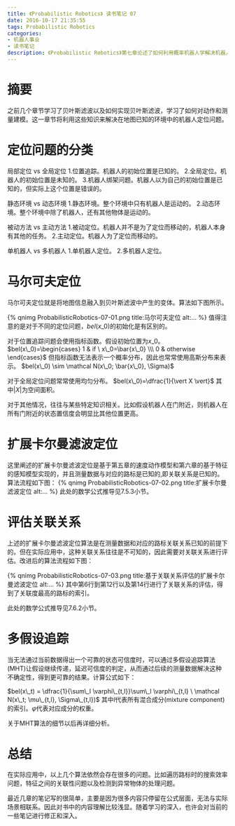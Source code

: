 ```yaml
---
title: 《Probabilistic Robotics》 读书笔记 07
date: 2016-10-17 21:35:55
tags: Probabilistic Robotics
categories:
- 机器人事业
- 读书笔记
description: 《Probabilistic Robotics》第七章论述了如何利用概率机器人学解决机器人的定位问题。
---
```

<!-- more -->

# 摘要
之前几个章节学习了贝叶斯滤波以及如何实现贝叶斯滤波，学习了如何对动作和测量建模。这一章节将利用这些知识来解决在地图已知的环境中的机器人定位问题。

# 定位问题的分类

局部定位 vs 全局定位
1.位置追踪。机器人的初始位置是已知的。
2.全局定位。机器人的初始位置是未知的。
3.机器人绑架问题。机器人以为自己的初始位置是已知的，但实际上这个位置是错误的。

静态环境 vs 动态环境
1.静态环境。整个环境中只有机器人是运动的。
2.动态环境。整个环境中除了机器人，还有其他物体是运动的。

被动方法 vs 主动方法
1.被动定位。机器人并不是为了定位而移动的，机器人本身有其他的任务。
2.主动定位。机器人为了定位而移动的。

单机器人 vs 多机器人
1.单机器人定位。
2.多机器人定位。

# 马尔可夫定位
马尔可夫定位就是将地图信息融入到贝叶斯滤波中产生的变体。算法如下图所示。

{% qnimg ProbabilisticRobotics-07-01.png title:马尔可夫定位 alt:... %}
值得注意的是对于不同的定位问题，$bel(x\_0)$的初始化是有区别的。

对于位置追踪问题会使用指标函数。假设初始位置为$x\_0$。
$bel(x\_0)=\begin{cases}
1 & if \ x\_0=\bar{x\_0} \\\
0 & otherwise
\end{cases}$
但指标函数无法表示一个概率分布，因此也常常使用高斯分布来表示。
$bel(x\_0) \sim \mathcal N(x\_0; \bar{x\_0}, \Sigma)$

对于全局定位问题常常使用均匀分布。
$bel(x\_0)=\dfrac{1}{\vert X \vert}$
其中$\vert X \vert$为空间面积。

对于其他情况，往往与某些特定知识相关。比如假设机器人在门附近，则机器人在所有门附近的状态置信度会明显比其他位置更高。

# 扩展卡尔曼滤波定位

这里阐述的扩展卡尔曼滤波定位是基于第五章的速度动作模型和第六章的基于特征的感知模型实现的，并且测量数据与对应的路标是已知的,即关联关系是已知的。算法流程如下图：
{% qnimg ProbabilisticRobotics-07-02.png title:扩展卡尔曼滤波定位 alt:... %}
此处的数学公式推导见7.5.3小节。



# 评估关联关系
上述的扩展卡尔曼滤波定位算法是在测量数据和对应的路标关联关系已知的前提下的。但在实际应用中，这种关联关系往往是不可知的，因此需要对关联关系进行评估。改进后的算法流程如下图：

{% qnimg ProbabilisticRobotics-07-03.png title:基于关联关系评估的扩展卡尔曼滤波定位 alt:... %}
其中第6行到第12行以及第14行进行了关联关系的评估，得到了关联度最高的路标的索引。


此处的数学公式推导见7.6.2小节。

# 多假设追踪
当无法通过当前数据得出一个可靠的状态可信度时，可以通过多假设追踪算法(MHT)让假设继续传递，延迟可信度的判定，从而通过后续的测量数据解决这种不确定性，得到更可靠的结果。计算公式如下：

$bel(x\_t) = \dfrac{1}{\sum\_l \varphi\_{t,l}}\sum\_l \varphi\_{t,l} \ \mathcal N(x\_t; \mu\_{t,l}, \Sigma\_{t,l})$
其中$l$代表所有混合成分(mixture component)的索引。$\varphi$代表对应成分的权重。

关于MHT算法的细节以后再详细分析。

# 总结
在实际应用中，以上几个算法依然会存在很多的问题。比如遍历路标时的搜索效率问题，特征之间的关联性问题以及检测到异常物体的处理问题。

最近几章的笔记写的很简单，主要是因为很多内容只停留在公式层面，无法与实际场景相联系。因此对书中的内容理解比较浅显。随着学习的深入，也许会对当前的一些笔记进行修正和深入。






















